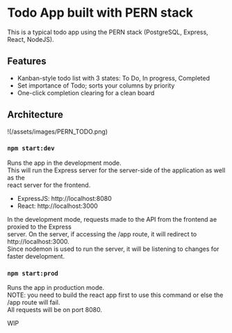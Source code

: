# Todo App built with PERN stack

This is a typical todo app using the PERN stack (PostgreSQL, Express, React, NodeJS).

## Features

- Kanban-style todo list with 3 states: To Do, In progress, Completed
- Set importance of Todo; sorts your columns by priority
- One-click completion clearing for a clean board

## Architecture

!(/assets/images/PERN_TODO.png)

### `npm start:dev`

Runs the app in the development mode.\
This will run the Express server for the server-side of the application as well as the\
react server for the frontend.

- ExpressJS: http://localhost:8080
- React: http://localhost:3000

In the development mode, requests made to the API from the frontend ae proxied to the Express\
server. On the server, if accessing the /app route, it will redirect to http://localhost:3000.\
Since nodemon is used to run the server, it will be listening to changes for faster development.

### `npm start:prod`

Runs the app in production mode.\
NOTE: you need to build the react app first to use this command or else the /app route will fail.\
All requests will be on port 8080.

WIP
